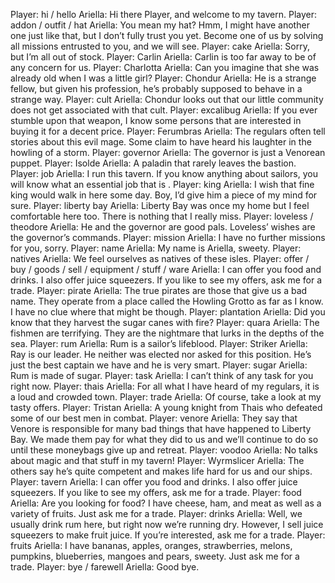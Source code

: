 Player: hi / hello
Ariella: Hi there Player, and welcome to my tavern.
Player: addon / outfit / hat
Ariella: You mean my hat? Hmm, I might have another one just like that, but I don’t fully trust you yet. Become one of us by solving all missions entrusted to you, and we will see.
Player: cake
Ariella: Sorry, but I’m all out of stock.
Player: Carlin
Ariella: Carlin is too far away to be of any concern for us.
Player: Charlotta
Ariella: Can you imagine that she was already old when I was a little girl?
Player: Chondur
Ariella: He is a strange fellow, but given his profession, he’s probably supposed to behave in a strange way.
Player: cult
Ariella: Chondur looks out that our little community does not get associated with that cult.
Player: excalibug
Ariella: If you ever stumble upon that weapon, I know some persons that are interested in buying it for a decent price.
Player: Ferumbras
Ariella: The regulars often tell stories about this evil mage. Some claim to have heard his laughter in the howling of a storm.
Player: governor
Ariella: The governor is just a Venorean puppet.
Player: Isolde
Ariella: A paladin that rarely leaves the bastion.
Player: job
Ariella: I run this tavern. If you know anything about sailors, you will know what an essential job that is <wink>.
Player: king
Ariella: I wish that fine king would walk in here some day. Boy, I’d give him a piece of my mind for sure.
Player: liberty bay
Ariella: Liberty Bay was once my home but I feel comfortable here too. There is nothing that I really miss.
Player: loveless / theodore
Ariella: He and the governor are good pals. Loveless’ wishes are the governor’s commands.
Player: mission
Ariella: I have no further missions for you, sorry.
Player: name
Ariella: My name is Ariella, sweety.
Player: natives
Ariella: We feel ourselves as natives of these isles.
Player: offer / buy / goods / sell / equipment / stuff / ware
Ariella: I can offer you food and drinks. I also offer juice squeezers. If you like to see my offers, ask me for a trade.
Player: pirate
Ariella: The true pirates are those that give us a bad name. They operate from a place called the Howling Grotto as far as I know. I have no clue where that might be though.
Player: plantation
Ariella: Did you know that they harvest the sugar canes with fire?
Player: quara
Ariella: The fishmen are terrifying. They are the nightmare that lurks in the depths of the sea.
Player: rum
Ariella: Rum is a sailor’s lifeblood.
Player: Striker
Ariella: Ray is our leader. He neither was elected nor asked for this position. He’s just the best captain we have and he is very smart.
Player: sugar
Ariella: Rum is made of sugar.
Player: task
Ariella: I can’t think of any task for you right now.
Player: thais
Ariella: For all what I have heard of my regulars, it is a loud and crowded town.
Player: trade
Ariella: Of course, take a look at my tasty offers.
Player: Tristan
Ariella: A young knight from Thais who defeated some of our best men in combat.
Player: venore
Ariella: They say that Venore is responsible for many bad things that have happened to Liberty Bay. We made them pay for what they did to us and we’ll continue to do so until these moneybags give up and retreat.
Player: voodoo
Ariella: No talks about magic and that stuff in my tavern!
Player: Wyrmslicer
Ariella: The others say he’s quite competent and makes life hard for us and our ships.
Player: tavern
Ariella: I can offer you food and drinks. I also offer juice squeezers. If you like to see my offers, ask me for a trade.
Player: food
Ariella: Are you looking for food? I have cheese, ham, and meat as well as a variety of fruits. Just ask me for a trade.
Player: drinks
Ariella: Well, we usually drink rum here, but right now we’re running dry. However, I sell juice squeezers to make fruit juice. If you’re interested, ask me for a trade.
Player: fruits
Ariella: I have bananas, apples, oranges, strawberries, melons, pumpkins, blueberries, mangoes and pears, sweety. Just ask me for a trade.
Player: bye / farewell
Ariella: Good bye.